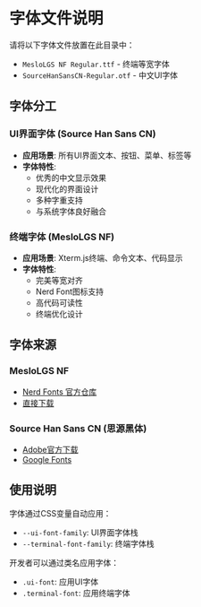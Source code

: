 # 字体文件说明

请将以下字体文件放置在此目录中：

- `MesloLGS NF Regular.ttf` - 终端等宽字体
- `SourceHanSansCN-Regular.otf` - 中文UI字体

## 字体分工

### UI界面字体 (Source Han Sans CN)
- **应用场景**: 所有UI界面文本、按钮、菜单、标签等
- **字体特性**: 
  - 优秀的中文显示效果
  - 现代化的界面设计
  - 多种字重支持
  - 与系统字体良好融合

### 终端字体 (MesloLGS NF)
- **应用场景**: Xterm.js终端、命令文本、代码显示
- **字体特性**:
  - 完美等宽对齐
  - Nerd Font图标支持
  - 高代码可读性
  - 终端优化设计

## 字体来源

### MesloLGS NF
- [Nerd Fonts 官方仓库](https://github.com/ryanoasis/nerd-fonts/releases)
- [直接下载](https://github.com/ryanoasis/nerd-fonts/raw/master/patched-fonts/Meslo/S/Regular/complete/Meslo%20LG%20S%20Regular%20Nerd%20Font%20Complete.ttf)

### Source Han Sans CN (思源黑体)
- [Adobe官方下载](https://github.com/adobe-fonts/source-han-sans/releases)
- [Google Fonts](https://fonts.google.com/noto/specimen/Noto+Sans+SC)

## 使用说明

字体通过CSS变量自动应用：
- `--ui-font-family`: UI界面字体栈
- `--terminal-font-family`: 终端字体栈

开发者可以通过类名应用字体：
- `.ui-font`: 应用UI字体
- `.terminal-font`: 应用终端字体
